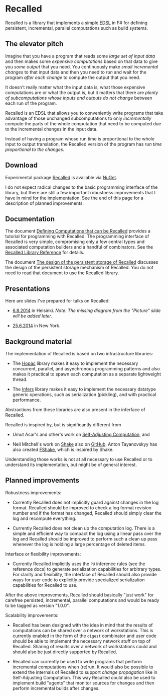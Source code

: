 # Recalled

Recalled is a library that implements a simple
[EDSL](http://en.wikipedia.org/wiki/Domain-specific_language) in F# for defining
persistent, incremental, parallel computations such as build systems.

## The elevator pitch

Imagine that you have a program that reads some *large set of input data* and
then makes some *expensive computations* based on that data to give you *some
output* that you need.  You continuously make *small incremental changes* to
that input data and then you need to *run* and wait for the program *after each
change* to compute the output that you need.

It doesn't really matter what the input data is, what those expensive
computations are or what the output is, but it matters that there are *plenty of
subcomputations whose inputs and outputs do not change* between each run of the
program.

Recalled is an EDSL that allows you to conveniently write programs that take
advantage of those unchanged subcomputations to only *incrementally* compute the
parts of the whole computation that need to be computed due to the incremental
changes in the input data.

Instead of having a program whose run time is proportional to the whole input to
output translation, the Recalled version of the program has *run time
proportional to the changes*.

## Download

Experimental package [Recalled](http://www.nuget.org/packages/Recalled/) is
available via [NuGet](http://www.nuget.org/).

I do not expect radical changes to the basic programming interface of the
library, but there are still a few important robustness improvements that I have
in mind for the implementation.  See the end of this page for a description of
planned improvements.

## Documentation

The document [Defining Computations that can be Recalled](Docs/Tutorial.md)
provides a tutorial for programming with Recalled.  The programming interface of
Recalled is very simple, compromising only a few central types and associated
computation builders and a handful of combinators.  See the
[Recalled Library Reference](http://vesakarvonen.github.io/Recalled/Recalled.html)
for details.

The document [The design of the persistent storage of Recalled](Docs/LogArch.md)
discusses the design of the persistent storage mechanism of Recalled.  You do
not need to read that document to use the Recalled library.

## Presentations

Here are slides I've prepared for talks on Recalled:

* [6.8.2014](http://vesakarvonen.github.io/Recalled/Recalled-060814.pdf) in
  Helsinki. *Note: The missing diagram from the "Picture" slide will be added
  later.*

* [25.6.2014](http://vesakarvonen.github.io/Recalled/Recalled-250614.pdf) in New
  York.

## Background material

The implementation of Recalled is based on two infrastructure libraries:

* The [Hopac](https://github.com/VesaKarvonen/Hopac) library makes it easy to
  implement the necessary concurrent, parallel, and asynchronous programming
  patterns and also makes it practical to spawn each computation as a separate
  lightweight thread.

* The [Infers](https://github.com/VesaKarvonen/Infers) library makes it easy to
  implement the necessary datatype generic operations, such as serialization
  (pickling), and with practical performance.

Abstractions from these libraries are also present in the inferface of Recalled.

Recalled is inspired by, but is significantly different from

* Umut Acar's and other's work on
  [Self-Adjusting Computation](http://www.umut-acar.org/self-adjusting-computation),
  and

* Neil Mitchell's work on [Shake](http://community.haskell.org/~ndm/shake/) also
  on [GitHub](https://github.com/ndmitchell/shake).  Anton Tayanovskyy has also
  created [FShake](https://github.com/intellifactory/fshake), which is inspired
  by Shake.

Understanding those works is not at all necessary to use Recalled or to
understand its implementation, but might be of general interest.

## Planned improvements

Robustness improvements:

* Currently Recalled does not implicitly guard against changes in the log
  format.  Recalled should be improved to check a log format revision number and
  if the format has changed, Recalled should simply clear the log and recompute
  everything.

* Currently Recalled does not clean up the computation log.  There is a simple
  and efficient way to compact the log using a linear pass over the log and
  Recalled should be improved to perform such a clean up pass whenever the log
  is holding a large percentage of deleted items.

Interface or flexibility improvements:

* Currently Recalled implicitly uses the `PU` inference rules (see the reference
  docs) to generate serialization capabilities for arbitrary types.  For clarity
  and flexibility, the interface of Recalled should also provide ways for user
  code to explicitly provide specialized serialization capabilities for Recalled
  to use.

After the above improvements, Recalled should basically "just work" for carefree
persisted, incremental, parallel computations and would be ready to be tagged as
version "1.0.0".

Scalability improvements:

* Recalled has been designed with the idea in mind that the results of
  computations can be shared over a network of workstations.  This is currently
  enabled in the form of the `digest` combinator and user code should be able to
  implement the necessary network stuff on top of Recalled.  Sharing of results
  over a network of workstations could and should also be just directly
  supported by Recalled.

* Recalled can currently be used to write programs that perform incremental
  computations when (re)run.  It would also be possible to extend the internals
  of Recalled to support *change propagation* like in Self-Adjusting
  Computation.  This way Recalled could also be used to implement build "agents"
  that monitor sources for changes and then perform incremental builds after
  changes.
